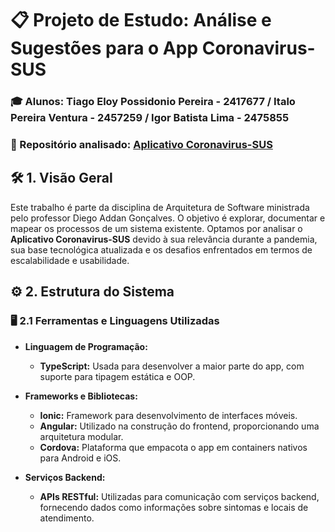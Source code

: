 # :clipboard: Projeto de Estudo: Análise e Sugestões para o App Coronavirus-SUS

### :mortar_board: Alunos:  Tiago Eloy Possidonio Pereira - 2417677 / Italo Pereira Ventura - 2457259 / Igor Batista Lima - 2475855

### :open_file_folder: Repositório analisado: [Aplicativo Coronavirus-SUS](https://github.com/spbgovbr/aplicativo-coronavirus-sus)

## 🛠️ 1. Visão Geral
Este trabalho é parte da disciplina de Arquitetura de Software ministrada pelo professor Diego Addan Gonçalves. O objetivo é explorar, documentar e mapear os processos de um sistema existente. Optamos por analisar o **Aplicativo Coronavirus-SUS** devido à sua relevância durante a pandemia, sua base tecnológica atualizada e os desafios enfrentados em termos de escalabilidade e usabilidade.

## ⚙️ 2. Estrutura do Sistema
### 🖥️ 2.1 Ferramentas e Linguagens Utilizadas
- **Linguagem de Programação:**
  - **TypeScript:** Usada para desenvolver a maior parte do app, com suporte para tipagem estática e OOP.

- **Frameworks e Bibliotecas:**
  - **Ionic:** Framework para desenvolvimento de interfaces móveis.
  - **Angular:** Utilizado na construção do frontend, proporcionando uma arquitetura modular.
  - **Cordova:** Plataforma que empacota o app em containers nativos para Android e iOS.

- **Serviços Backend:**
  - **APIs RESTful:** Utilizadas para comunicação com serviços backend, fornecendo dados como informações sobre sintomas e locais de atendimento.
